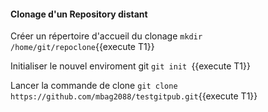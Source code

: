  
#### Clonage d'un Repository distant
 
 
  Créer un répertoire d'accueil du clonage
 `mkdir /home/git/repoclone`{{execute T1}}
 
  Initialiser le nouvel enviroment git
 `git init `{{execute T1}}
 
 Lancer la commande de clone
 `git clone https://github.com/mbag2088/testgitpub.git`{{execute T1}}
